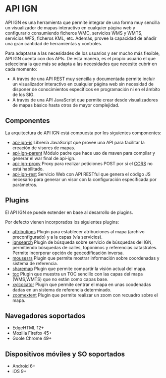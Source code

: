 # API IGN

API IGN es una herramienta que permite integrar de una forma muy sencilla un visualizador de mapas interactivo en cualquier página web y configurarlo consumiendo ficheros WMC, servicios WMS y WMTS, servicios WFS, ficheros KML, etc. Además, provee la capacidad de añadir una gran cantidad de herramientas y controles.

Para adaptarse a las necesidades de los usuarios y ser mucho más flexible, API IGN cuenta con dos APIs. De esta manera, es el propio usuario el que selecciona la que más se adapta a las necesidades que necesite cubrir en cada momento:

 - A través de una API REST muy sencilla y documentada permite incluir un visualizador interactivo en cualquier página web sin necesidad de disponer de conocimientos específicos en programación ni en el ámbito de los SIG.
 - A través de una API JavaScript que permite crear desde visualizadores de mapas básico hasta otros de mayor complejidad.

## Componentes

La arquitectura de API IGN está compuesta por los siguientes componentes:

- [api-ign-js](/api-ign-js) Librería JavaScript que provee una API para facilitar la creación de visores de mapas.
- [api-ign-parent](/api-ign-parent) Módulo padre que hace uso de maven para compilar y generar el war final de api-ign.
- [api-ign-proxy](/api-ign-proxy) Proxy para realizar peticiones POST por si el [CORS](https://developer.mozilla.org/en-US/docs/Web/HTTP/Access_control_CORS) no está habilitado.
- [api-ign-rest](/api-ign-rest) Servicio Web con API RESTful que genera el código JS necesario para generar un visor con la configuración especificada por parámetros.

## Plugins

El API IGN se puede extender en base al desarrollo de plugins.

Por defecto vienen incorporados los siguientes plugins:

- [attributions](/api-ign-js/src/plugins/attributions/README.md) Plugin para establecer atribuciones al mapa (archivo preconfigurado) y a la capas (vía servicios).
- [ignsearch](/api-ign-js/src/plugins/ignsearch/README.md) Plugin de búsqueda sobre servicio de búsquedas del IGN, permitiendo búsquedas de calles, topónimos y referencias catastrales. Permite incorporar opción de geocodificación inversa.
- [mousesrs](/api-ign-js/src/plugins/mousesrs/README.md) Plugin que permite mostrar información sobre coordenadas y sistema de referencia.
- [sharemap](/api-ign-js/src/plugins/sharemap/README.md) Plugin que permite compartir la visión actual del mapa.
- [toc](/api-ign-js/src/plugins/toc/README.md) Plugin que muestra un TOC sencillo con las capas del mapa (WMS,WMTS) que no están como capas base.
- [xylcocator](/api-ign-js/src/plugins/xylocator/README.md) Plugin que permite centrar el mapa en unas coodenadas dadas en un sistema de referencia determinado.
- [zoomextent](/api-ign-js/src/plugins/zoomextent/README.md) Plugin que permite realizar un zoom con recuadro sobre el mapa.


## Navegadores soportados

- EdgeHTML 12+
- Mozilla Firefox 45+
- Goole Chrome 49+

## Dispositivos móviles y SO soportados

- Android 6+
- iOS 9+
